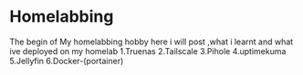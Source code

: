 # Homelabbing
The begin of My homelabbing hobby here i will post ,what i learnt and what ive deployed on my homelab
1.Truenas
2.Tailscale
3.Pihole
4.uptimekuma
5.Jellyfin
6.Docker-(portainer)
